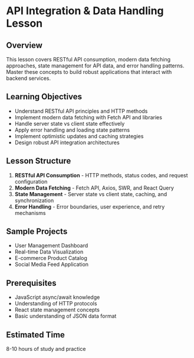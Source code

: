 # API Integration & Data Handling Lesson

## Overview
This lesson covers RESTful API consumption, modern data fetching approaches, state management for API data, and error handling patterns. Master these concepts to build robust applications that interact with backend services.

## Learning Objectives
- Understand RESTful API principles and HTTP methods
- Implement modern data fetching with Fetch API and libraries
- Handle server state vs client state effectively
- Apply error handling and loading state patterns
- Implement optimistic updates and caching strategies
- Design robust API integration architectures

## Lesson Structure
1. **RESTful API Consumption** - HTTP methods, status codes, and request configuration
2. **Modern Data Fetching** - Fetch API, Axios, SWR, and React Query
3. **State Management** - Server state vs client state, caching, and synchronization
4. **Error Handling** - Error boundaries, user experience, and retry mechanisms

## Sample Projects
- User Management Dashboard
- Real-time Data Visualization
- E-commerce Product Catalog
- Social Media Feed Application

## Prerequisites
- JavaScript async/await knowledge
- Understanding of HTTP protocols
- React state management concepts
- Basic understanding of JSON data format

## Estimated Time
8-10 hours of study and practice
